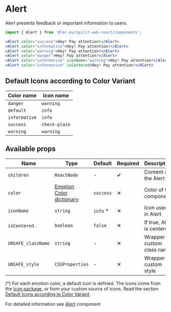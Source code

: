 # Alert

Alert presents feedback or important information to users.

```jsx
import { Alert } from '@lmc-eu/spirit-web-react/components';
```

```jsx
<Alert color="success">Hey! Pay attention!</Alert>
<Alert color="informative">Hey! Pay attention!</Alert>
<Alert color="warning">Hey! Pay attention!</Alert>
<Alert color="danger">Hey! Pay attention!</Alert>
<Alert color="informative" iconName="warning">Hey! Pay attention!</Alert>
<Alert color="informative" isCentered>Hey! Pay attention!</Alert>
```

## Default Icons according to Color Variant

| Color name    | Icon name     |
| ------------- | ------------- |
| `danger`      | `warning`     |
| `default`     | `info`        |
| `informative` | `info`        |
| `success`     | `check-plain` |
| `warning`     | `warning`     |

## Available props

| Name               | Type                                         | Default          | Required | Description                |
| ------------------ | -------------------------------------------- | ---------------- | -------- | -------------------------- |
| `children`         | `ReactNode`                                  | -                | ✔        | Content of the Alert       |
| `color`            | [Emotion Color dictionary][dictionary-color] | `success`        | ✕        | Color of the component     |
| `iconName`         | `string`                                     | `info` \*        | ✕        | Icon used in Alert         |
| `isCentered` .     | `boolean`                                    | `false`          | ✕        | If true, Alert is centered |
| `UNSAFE_className` | `string`                                     | -                | ✕        | Wrapper custom class name  |
| `UNSAFE_style`     | `CSSProperties`                              | -                | ✕        | Wrapper custom style       |

(\*) For each emotion color, a default icon is defined.
The icons come from the [Icon package], or from your custom source of icons.
Read the section [Default Icons according to Color Variant](#default-icons-according-to-color-variant).

For detailed information see [Alert] component

[alert]: https://github.com/lmc-eu/spirit-design-system/blob/main/packages/web/src/scss/components/Alert/README.md
[dictionary-color]: https://github.com/lmc-eu/spirit-design-system/tree/main/docs/DICTIONARIES.md#color
[icon package]: https://github.com/lmc-eu/spirit-design-system/tree/main/packages/icons
